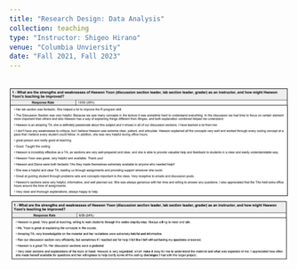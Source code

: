 ```yaml
---
title: "Research Design: Data Analysis"
collection: teaching
type: "Instructor: Shigeo Hirano"
venue: "Columbia Unviersity"
date: "Fall 2021, Fall 2023"
---
```


<br/><img src='/images/method_fall21.png'>
<br/><img src='/images/method_fall23.png'>